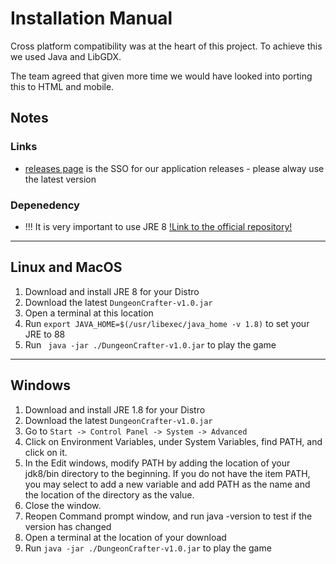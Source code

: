 # Installation Manual


Cross platform compatibility was at the heart of this project. To achieve this we used Java and LibGDX.

The team agreed that given more time we would have looked into porting this to HTML and mobile.

## Notes

### Links

- [releases page](https://github.bath.ac.uk/Team-Cyan/Dungeon/releases/)
is the SSO for our application releases - please alway use the latest version

### Depenedency

- !!! It is very important to use JRE 8 [!Link to the official repository!](https://www.oracle.com/java/technologies/javase-jre8-downloads.html)

---

## Linux and MacOS

1. Download and install JRE 8 for your Distro
2. Download the latest `DungeonCrafter-v1.0.jar`
3. Open a terminal at this location
4. Run `export JAVA_HOME=$(/usr/libexec/java_home -v 1.8)` to set your JRE to 88
5. Run ` java -jar ./DungeonCrafter-v1.0.jar` to play the game

---
## Windows
1. Download and install JRE 1.8 for your Distro
2. Download the latest `DungeonCrafter-v1.0.jar`  
3. Go to `Start -> Control Panel -> System -> Advanced`
4. Click on Environment Variables, under System Variables, find PATH, and click on it.
5. In the Edit windows, modify PATH by adding the location of your jdk8/bin directory to the beginning. If you do not have the item PATH, you may select to add a new variable and add PATH as the name and the location of the directory as the value.
7. Close the window.
6. Reopen Command prompt window, and run java -version to test if the version has changed
8. Open a terminal at the location of your download
8. Run `java -jar ./DungeonCrafter-v1.0.jar` to play the game
